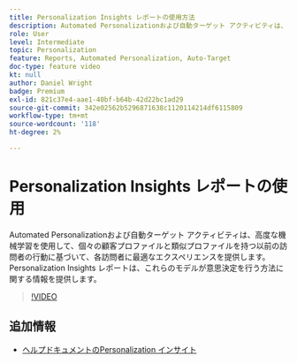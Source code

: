 ```yaml
---
title: Personalization Insights レポートの使用方法
description: Automated Personalizationおよび自動ターゲット アクティビティは、高度な機械学習を使用して、個々の顧客プロファイルと類似プロファイルを持つ以前の訪問者の行動に基づいて、各訪問者に最適なエクスペリエンスを提供します。 Personalization Insights レポートは、これらのモデルが意思決定を行う方法に関する情報を提供します。
role: User
level: Intermediate
topic: Personalization
feature: Reports, Automated Personalization, Auto-Target
doc-type: feature video
kt: null
author: Daniel Wright
badge: Premium
exl-id: 821c37e4-aae1-40bf-b64b-42d22bc1ad29
source-git-commit: 342e02562b5296871638c1120114214df6115809
workflow-type: tm+mt
source-wordcount: '118'
ht-degree: 2%

---
```


# Personalization Insights レポートの使用

Automated Personalizationおよび自動ターゲット アクティビティは、高度な機械学習を使用して、個々の顧客プロファイルと類似プロファイルを持つ以前の訪問者の行動に基づいて、各訪問者に最適なエクスペリエンスを提供します。 Personalization Insights レポートは、これらのモデルが意思決定を行う方法に関する情報を提供します。

>[!VIDEO](https://video.tv.adobe.com/v/328271/?quality=12&captions=jpn)

## 追加情報

* [ ヘルプドキュメントのPersonalization インサイト ](https://experienceleague.adobe.com/docs/target/using/reports/insights/personalization-insights-reports.html?lang=ja)
